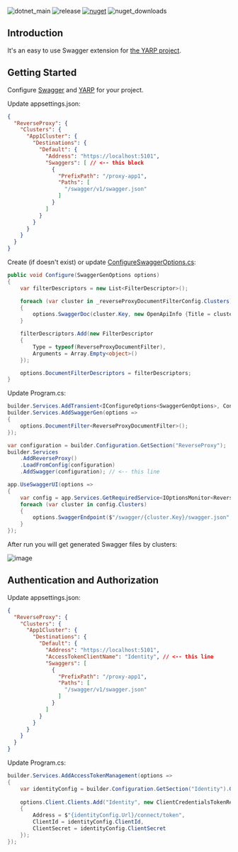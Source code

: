 ![dotnet_main](https://github.com/andreytreyt/yarp-swagger/actions/workflows/dotnet.yml/badge.svg?branch=main)
![release](https://github.com/andreytreyt/yarp-swagger/actions/workflows/release.yml/badge.svg)
[![nuget](https://img.shields.io/nuget/v/Treyt.Yarp.ReverseProxy.Swagger?logo=nuget)](https://www.nuget.org/packages/Treyt.Yarp.ReverseProxy.Swagger/)
![nuget_downloads](https://img.shields.io/nuget/dt/Treyt.Yarp.ReverseProxy.Swagger?logo=nuget)

## Introduction

It's an easy to use Swagger extension for [the YARP project](https://github.com/microsoft/reverse-proxy).

## Getting Started

Configure [Swagger](https://learn.microsoft.com/en-us/aspnet/core/tutorials/getting-started-with-swashbuckle) and [YARP](https://microsoft.github.io/reverse-proxy/articles/getting-started.html) for your project.

Update appsettings.json:

```json lines
{
  "ReverseProxy": {
    "Clusters": {
      "App1Cluster": {
        "Destinations": {
          "Default": {
            "Address": "https://localhost:5101",
            "Swaggers": [ // <-- this block
              {
                "PrefixPath": "/proxy-app1",
                "Paths": [
                  "/swagger/v1/swagger.json"
                ]
              }
            ]
          }
        }
      }
    }
  }
}
```

Create (if doesn't exist) or update [ConfigureSwaggerOptions.cs](sample/Yarp/Configs/ConfigureSwaggerOptions.cs):

```csharp
public void Configure(SwaggerGenOptions options)
{
    var filterDescriptors = new List<FilterDescriptor>();

    foreach (var cluster in _reverseProxyDocumentFilterConfig.Clusters)
    {
        options.SwaggerDoc(cluster.Key, new OpenApiInfo {Title = cluster.Key, Version = cluster.Key});
    }

    filterDescriptors.Add(new FilterDescriptor
    {
        Type = typeof(ReverseProxyDocumentFilter),
        Arguments = Array.Empty<object>()
    });

    options.DocumentFilterDescriptors = filterDescriptors;
}
```

Update Program.cs:

```csharp
builder.Services.AddTransient<IConfigureOptions<SwaggerGenOptions>, ConfigureSwaggerOptions>();
builder.Services.AddSwaggerGen(options =>
{
    options.DocumentFilter<ReverseProxyDocumentFilter>();
});
```

```csharp
var configuration = builder.Configuration.GetSection("ReverseProxy");
builder.Services
    .AddReverseProxy()
    .LoadFromConfig(configuration)
    .AddSwagger(configuration); // <-- this line
```

```csharp
app.UseSwaggerUI(options =>
{
    var config = app.Services.GetRequiredService<IOptionsMonitor<ReverseProxyDocumentFilterConfig>>().CurrentValue;
    foreach (var cluster in config.Clusters)
    {
        options.SwaggerEndpoint($"/swagger/{cluster.Key}/swagger.json", cluster.Key);
    }
});
```

After run you will get generated Swagger files by clusters:

![image](https://raw.githubusercontent.com/andreytreyt/yarp-swagger/main/README.png)

## Authentication and Authorization

Update appsettings.json:

```json lines
{
  "ReverseProxy": {
    "Clusters": {
      "App1Cluster": {
        "Destinations": {
          "Default": {
            "Address": "https://localhost:5101",
            "AccessTokenClientName": "Identity", // <-- this line
            "Swaggers": [
              {
                "PrefixPath": "/proxy-app1",
                "Paths": [
                  "/swagger/v1/swagger.json"
                ]
              }
            ]
          }
        }
      }
    }
  }
}
```

Update Program.cs:

```csharp
builder.Services.AddAccessTokenManagement(options =>
{
    var identityConfig = builder.Configuration.GetSection("Identity").Get<IdentityConfig>()!;
    
    options.Client.Clients.Add("Identity", new ClientCredentialsTokenRequest
    {
        Address = $"{identityConfig.Url}/connect/token",
        ClientId = identityConfig.ClientId,
        ClientSecret = identityConfig.ClientSecret
    });
});
```

